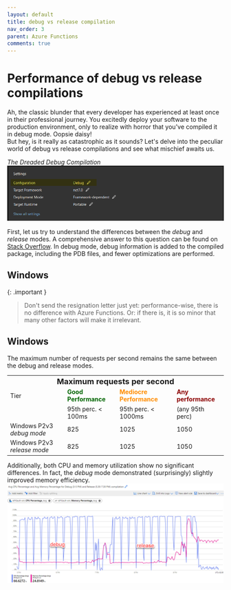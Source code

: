 ```yaml
---
layout: default
title: debug vs release compilation
nav_order: 3
parent: Azure Functions
comments: true
---
```

# Performance of debug vs release compilations

Ah, the classic blunder that every developer has experienced at least once in their professional journey. You excitedly deploy your software to the production environment, only to realize with horror that you've compiled it in debug mode. Oopsie daisy!  
But hey, is it really as catastrophic as it sounds? Let's delve into the peculiar world of debug vs release compilations and see what mischief awaits us.

_The Dreaded Debug Compilation_
![Debug Compilation](../images/debug-compilation.png)

First, let us try to understand the differences between the _debug_ and _release_ modes. A comprehensive answer to this question can be found on <a href="https://stackoverflow.com/questions/367884/what-is-the-difference-between-debug-and-release-in-visual-studio/" target="_blank">Stack Overflow</a>. In debug mode, debug information is added to the compiled package, including the PDB files, and fewer optimizations are performed.

## Windows

{: .important }
> Don't send the resignation letter just yet: performance-wise, there is no difference with Azure Functions. Or: if there is, it is so minor that many other factors will make it irrelevant.



## Windows

The maximum number of requests per second remains the same between the debug and release modes.
<table>
   <th colspan="4"><font size="+1">Maximum requests per second</font></th>
   <tr><td>Tier</td><td><span style="color:darkGreen; font-weight:bold">Good Performance</span></td><td><span style="color:darkOrange; font-weight:bold">Mediocre Performance</span></td><td><span style="color:darkRed; font-weight:bold">Any performance</span></td></tr>
   <tr><td>&nbsp;</td><td>95th perc. &lt; 100ms</td><td>95th perc. < 1000ms</td><td>(any 95th perc)</td></tr>
   <tr><td>Windows P2v3 <em>debug mode</em></td><td>825</td><td>1025</td><td>1050</td></tr>
   <tr><td>Windows P2v3 <em>release mode </em></td><td>825</td><td>1025</td><td>1050</td></tr>
   
</table>

Additionally, both CPU and memory utilization show no significant differences. In fact, the _debug_ mode demonstrated (surprisingly) slightly improved memory efficiency.
![Performance of debug vs release](../images/debug-vs-release.png)



